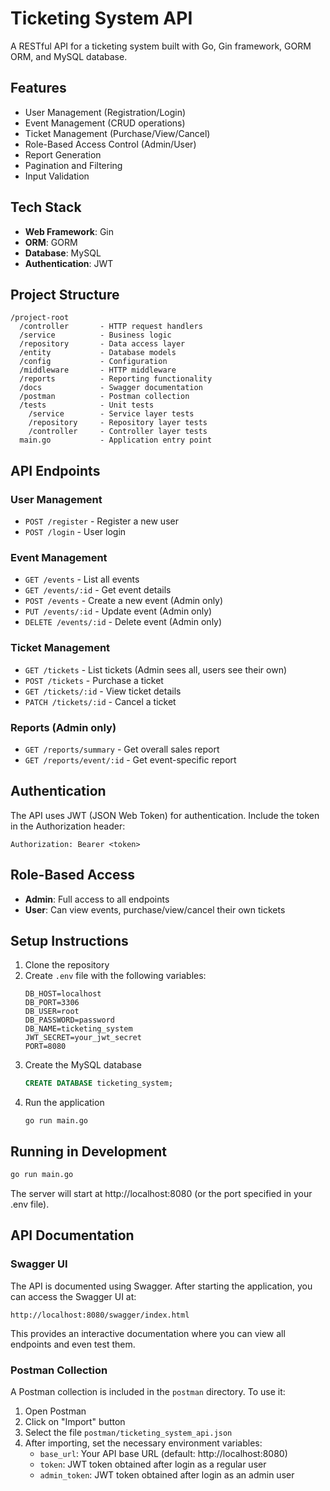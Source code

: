# Ticketing System API

A RESTful API for a ticketing system built with Go, Gin framework, GORM ORM, and MySQL database.

## Features

- User Management (Registration/Login)
- Event Management (CRUD operations)
- Ticket Management (Purchase/View/Cancel)
- Role-Based Access Control (Admin/User)
- Report Generation
- Pagination and Filtering
- Input Validation

## Tech Stack

- **Web Framework**: Gin
- **ORM**: GORM
- **Database**: MySQL
- **Authentication**: JWT

## Project Structure

```
/project-root
  /controller       - HTTP request handlers
  /service          - Business logic
  /repository       - Data access layer
  /entity           - Database models
  /config           - Configuration
  /middleware       - HTTP middleware
  /reports          - Reporting functionality
  /docs             - Swagger documentation
  /postman          - Postman collection
  /tests            - Unit tests
    /service        - Service layer tests
    /repository     - Repository layer tests
    /controller     - Controller layer tests
  main.go           - Application entry point
```

## API Endpoints

### User Management

- `POST /register` - Register a new user
- `POST /login` - User login

### Event Management

- `GET /events` - List all events
- `GET /events/:id` - Get event details
- `POST /events` - Create a new event (Admin only)
- `PUT /events/:id` - Update event (Admin only)
- `DELETE /events/:id` - Delete event (Admin only)

### Ticket Management

- `GET /tickets` - List tickets (Admin sees all, users see their own)
- `POST /tickets` - Purchase a ticket
- `GET /tickets/:id` - View ticket details
- `PATCH /tickets/:id` - Cancel a ticket

### Reports (Admin only)

- `GET /reports/summary` - Get overall sales report
- `GET /reports/event/:id` - Get event-specific report

## Authentication

The API uses JWT (JSON Web Token) for authentication. Include the token in the Authorization header:

```
Authorization: Bearer <token>
```

## Role-Based Access

- **Admin**: Full access to all endpoints
- **User**: Can view events, purchase/view/cancel their own tickets

## Setup Instructions

1. Clone the repository
2. Create `.env` file with the following variables:
   ```
   DB_HOST=localhost
   DB_PORT=3306
   DB_USER=root
   DB_PASSWORD=password
   DB_NAME=ticketing_system
   JWT_SECRET=your_jwt_secret
   PORT=8080
   ```
3. Create the MySQL database
   ```sql
   CREATE DATABASE ticketing_system;
   ```
4. Run the application
   ```
   go run main.go
   ```

## Running in Development

```bash
go run main.go
```

The server will start at http://localhost:8080 (or the port specified in your .env file).

## API Documentation

### Swagger UI

The API is documented using Swagger. After starting the application, you can access the Swagger UI at:

```
http://localhost:8080/swagger/index.html
```

This provides an interactive documentation where you can view all endpoints and even test them.

### Postman Collection

A Postman collection is included in the `postman` directory. To use it:

1. Open Postman
2. Click on "Import" button
3. Select the file `postman/ticketing_system_api.json`
4. After importing, set the necessary environment variables:
   - `base_url`: Your API base URL (default: http://localhost:8080)
   - `token`: JWT token obtained after login as a regular user
   - `admin_token`: JWT token obtained after login as an admin user
